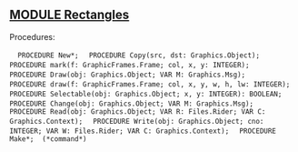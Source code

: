 
## [MODULE Rectangles](https://github.com/io-core/Draw/blob/main/Rectangles.Mod)

Procedures:

[](https://github.com/io-core/Draw/blob/main/Rectangles.Mod#L13) `  PROCEDURE New*;`
[](https://github.com/io-core/Draw/blob/main/Rectangles.Mod#L18) `  PROCEDURE Copy(src, dst: Graphics.Object);`
[](https://github.com/io-core/Draw/blob/main/Rectangles.Mod#L23) `  PROCEDURE mark(f: GraphicFrames.Frame; col, x, y: INTEGER);`
[](https://github.com/io-core/Draw/blob/main/Rectangles.Mod#L27) `  PROCEDURE Draw(obj: Graphics.Object; VAR M: Graphics.Msg);`
[](https://github.com/io-core/Draw/blob/main/Rectangles.Mod#L30) `    PROCEDURE draw(f: GraphicFrames.Frame; col, x, y, w, h, lw: INTEGER);`
[](https://github.com/io-core/Draw/blob/main/Rectangles.Mod#L55) `  PROCEDURE Selectable(obj: Graphics.Object; x, y: INTEGER): BOOLEAN;`
[](https://github.com/io-core/Draw/blob/main/Rectangles.Mod#L60) `  PROCEDURE Change(obj: Graphics.Object; VAR M: Graphics.Msg);`
[](https://github.com/io-core/Draw/blob/main/Rectangles.Mod#L69) `  PROCEDURE Read(obj: Graphics.Object; VAR R: Files.Rider; VAR C: Graphics.Context);`
[](https://github.com/io-core/Draw/blob/main/Rectangles.Mod#L76) `  PROCEDURE Write(obj: Graphics.Object; cno: INTEGER; VAR W: Files.Rider; VAR C: Graphics.Context);`
[](https://github.com/io-core/Draw/blob/main/Rectangles.Mod#L92) `  PROCEDURE Make*;  (*command*)`
